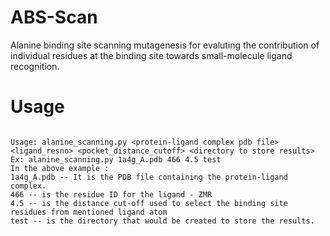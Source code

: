 ABS-Scan
========

Alanine binding site scanning mutagenesis for evaluting the contribution of individual residues at the binding site towards small-molecule ligand recognition.

Usage
======
<code>
Usage: alanine_scanning.py &lt;protein-ligand complex pdb file&gt; &lt;ligand_resno&gt; &lt;pocket_distance_cutoff&gt; &lt;directory to store results&gt;
Ex: alanine_scanning.py 1a4g_A.pdb 466 4.5 test
In the above example :
1a4g_A.pdb -- It is the PDB file containing the protein-ligand complex.
466 -- is the residue ID for the ligand - ZMR
4.5 -- is the distance cut-off used to select the binding site residues from mentioned ligand atom
test -- is the directory that would be created to store the results.
</code>
